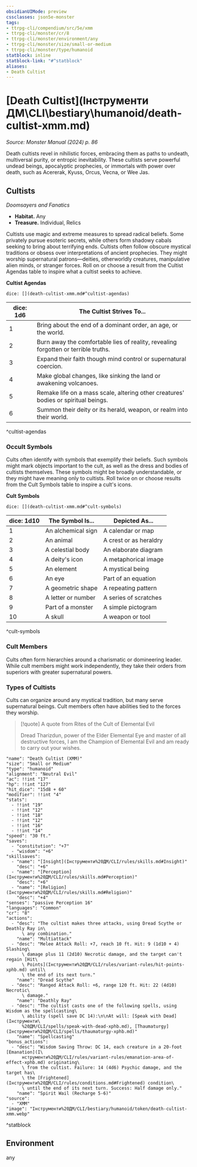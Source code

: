 ```yaml
---
obsidianUIMode: preview
cssclasses: json5e-monster
tags:
- ttrpg-cli/compendium/src/5e/xmm
- ttrpg-cli/monster/cr/8
- ttrpg-cli/monster/environment/any
- ttrpg-cli/monster/size/small-or-medium
- ttrpg-cli/monster/type/humanoid
statblock: inline
statblock-link: "#^statblock"
aliases:
- Death Cultist
---
```

# [Death Cultist](Інструменти ДМ\CLI\bestiary\humanoid/death-cultist-xmm.md)
*Source: Monster Manual (2024) p. 86*  

Death cultists revel in nihilistic forces, embracing them as paths to undeath, multiversal purity, or entropic inevitability. These cultists serve powerful undead beings, apocalyptic prophecies, or immortals with power over death, such as Acererak, Kyuss, Orcus, Vecna, or Wee Jas.

## Cultists

*Doomsayers and Fanatics*

- **Habitat.** Any  
- **Treasure.** Individual, Relics  

Cultists use magic and extreme measures to spread radical beliefs. Some privately pursue esoteric secrets, while others form shadowy cabals seeking to bring about terrifying ends. Cultists often follow obscure mystical traditions or obsess over interpretations of ancient prophecies. They might worship supernatural patrons—deities, otherworldly creatures, manipulative alien minds, or stranger forces. Roll on or choose a result from the Cultist Agendas table to inspire what a cultist seeks to achieve.

**Cultist Agendas**

`dice: [](death-cultist-xmm.md#^cultist-agendas)`

| dice: 1d6 | The Cultist Strives To... |
|-----------|---------------------------|
| 1 | Bring about the end of a dominant order, an age, or the world. |
| 2 | Burn away the comfortable lies of reality, revealing forgotten or terrible truths. |
| 3 | Expand their faith though mind control or supernatural coercion. |
| 4 | Make global changes, like sinking the land or awakening volcanoes. |
| 5 | Remake life on a mass scale, altering other creatures' bodies or spiritual beings. |
| 6 | Summon their deity or its herald, weapon, or realm into their world. |
^cultist-agendas

### Occult Symbols

Cults often identify with symbols that exemplify their beliefs. Such symbols might mark objects important to the cult, as well as the dress and bodies of cultists themselves. These symbols might be broadly understandable, or they might have meaning only to cultists. Roll twice on or choose results from the Cult Symbols table to inspire a cult's icons.

**Cult Symbols**

`dice: [](death-cultist-xmm.md#^cult-symbols)`

| dice: 1d10 | The Symbol Is... | Depicted As... |
|------------|------------------|----------------|
| 1 | An alchemical sign | A calendar or map |
| 2 | An animal | A crest or as heraldry |
| 3 | A celestial body | An elaborate diagram |
| 4 | A deity's icon | A metaphorical image |
| 5 | An element | A mystical being |
| 6 | An eye | Part of an equation |
| 7 | A geometric shape | A repeating pattern |
| 8 | A letter or number | A series of scratches |
| 9 | Part of a monster | A simple pictogram |
| 10 | A skull | A weapon or tool |
^cult-symbols

### Cult Members

Cults often form hierarchies around a charismatic or domineering leader. While cult members might work independently, they take their orders from superiors with greater supernatural powers. 

### Types of Cultists

Cults can organize around any mystical tradition, but many serve supernatural beings. Cult members often have abilities tied to the forces they worship.

> [!quote] A quote from Rites of the Cult of Elemental Evil  
> 
> Dread Tharizdun, power of the Elder Elemental Eye and master of all destructive forces, I am the Champion of Elemental Evil and am ready to carry out your wishes.


```statblock
"name": "Death Cultist (XMM)"
"size": "Small or Medium"
"type": "humanoid"
"alignment": "Neutral Evil"
"ac": !!int "17"
"hp": !!int "127"
"hit_dice": "15d8 + 60"
"modifier": !!int "4"
"stats":
  - !!int "19"
  - !!int "12"
  - !!int "18"
  - !!int "12"
  - !!int "16"
  - !!int "14"
"speed": "30 ft."
"saves":
  - "constitution": "+7"
  - "wisdom": "+6"
"skillsaves":
  - "name": "[Insight](Інструменти%20ДМ/CLI/rules/skills.md#Insight)"
    "desc": "+6"
  - "name": "[Perception](Інструменти%20ДМ/CLI/rules/skills.md#Perception)"
    "desc": "+6"
  - "name": "[Religion](Інструменти%20ДМ/CLI/rules/skills.md#Religion)"
    "desc": "+4"
"senses": "passive Perception 16"
"languages": "Common"
"cr": "8"
"actions":
  - "desc": "The cultist makes three attacks, using Dread Scythe or Deathly Ray in\
      \ any combination."
    "name": "Multiattack"
  - "desc": "Melee Attack Roll: +7, reach 10 ft. Hit: 9 (1d10 + 4) Slashing\
      \ damage plus 11 (2d10) Necrotic damage, and the target can't regain [Hit\
      \ Points](Інструменти%20ДМ/CLI/rules/variant-rules/hit-points-xphb.md) until\
      \ the end of its next turn."
    "name": "Dread Scythe"
  - "desc": "Ranged Attack Roll: +6, range 120 ft. Hit: 22 (4d10) Necrotic\
      \ damage."
    "name": "Deathly Ray"
  - "desc": "The cultist casts one of the following spells, using Wisdom as the spellcasting\
      \ ability (spell save DC 14):\n\nAt will: [Speak with Dead](Інструменти\
      %20ДМ/CLI/spells/speak-with-dead-xphb.md), [Thaumaturgy](Інструменти%20ДМ/CLI/spells/thaumaturgy-xphb.md)"
    "name": "Spellcasting"
"bonus_actions":
  - "desc": "Wisdom Saving Throw: DC 14, each creature in a 20-foot [Emanation](І\
      нструменти%20ДМ/CLI/rules/variant-rules/emanation-area-of-effect-xphb.md) originating\
      \ from the cultist. Failure: 14 (4d6) Psychic damage, and the target has\
      \ the [Frightened](Інструменти%20ДМ/CLI/rules/conditions.md#Frightened) condition\
      \ until the end of its next turn. Success: Half damage only."
    "name": "Spirit Wail (Recharge 5-6)"
"source":
  - "XMM"
"image": "Інструменти%20ДМ/CLI/bestiary/humanoid/token/death-cultist-xmm.webp"
```
^statblock

## Environment

any